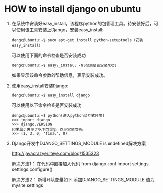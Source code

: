 # HOW to install django on ubuntu

1. 在系统中安装好easy\_install，该程序python的包管理工具。待安装好后，可以使用该工具安装上Django，安装easy\_install:
	
	```
	dengc@ubuntu:~$ sudo apt-get install python-setuptools（安装easy_install）
	```
	
	可以使用下面的命令检查是否安装成功
	
	```
	dengc@ubuntu:~$ easy\_install -h(检测是否安装成功)
	```

	如果显示该命令参数的帮助信息，表示安装成功。

2. 使用easy\_install安装Django:

	```
	dengc@ubuntu:~$ easy_install django
	```

	可以使用以下命令检查是否安装成功

	```
	dengc@ubuntu:~$ python(进入python交互式环境)
	>>> import django
	>>> django.VERSION
	如果显示类似于以下的信息，表示安装成功。
	>>> (1, 3, 0, 'final', 0)
	```

3.  Django开发中DJANGO\_SETTINGS\_MODULE is undefined解决方案

	http://javacrazyer.iteye.com/blog/1535323

	解决方法1： 在代码中直接加入代码
	from django.conf import settings
	settings.configure()

	解决方法2：
	新增环境变量如下
	添加DJANGO\_SETTINGS\_MODULE 值为mysite.settings 
		
